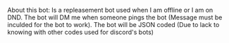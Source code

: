 About this bot: Is a repleasement bot used when I am offline or I am on DND. The bot will DM me when someone pings the bot (Message must be inculded for the bot to work). 
The bot will be JSON coded (Due to lack to knowing with other codes used for discord's bots)
